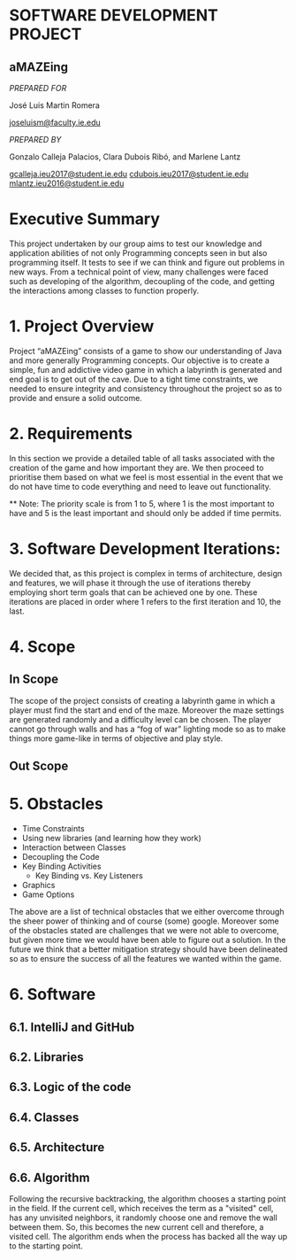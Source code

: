 # SOFTWARE DEVELOPMENT PROJECT
## aMAZEing

_PREPARED FOR_

José Luis Martin Romera

joseluism@faculty.ie.edu 

_PREPARED BY_

Gonzalo Calleja Palacios, Clara Dubois Ribó, and Marlene Lantz

gcalleja.ieu2017@student.ie.edu
cdubois.ieu2017@student.ie.edu
mlantz.ieu2016@student.ie.edu  

# Executive Summary
This project undertaken by our group aims to test our knowledge and application abilities of not only Programming concepts seen in but also programming itself. It tests to see if we can think and figure out problems in new ways. From a technical point of view, many challenges were faced such as developing of the algorithm, decoupling of the code, and getting the interactions among classes to function properly. 

# 1. Project Overview
Project “aMAZEing” consists of a game to show our understanding of Java and more generally Programming concepts. Our objective is to create a simple, fun and addictive video game in which a labyrinth is generated and end goal is to get out of the cave. 
Due to a tight time constraints, we needed to ensure integrity and consistency throughout the project so as to provide and ensure a solid outcome. 
# 2. Requirements
In this section we provide a detailed table of all tasks associated with the creation of the game and how important they are. We then proceed to prioritise them based on what we feel is most essential in the event that we do not have time to code everything and need to leave out functionality.


** Note: The priority scale is from 1 to 5, where 1 is the most important to have and 5 is the least important and should only be added if time permits.

# 3. Software Development Iterations:
We decided that, as this project is complex in terms of architecture, design and features, we will phase it through the use of  iterations thereby employing short term goals that can be achieved one by one. These iterations are placed in order where 1 refers to the first iteration and 10, the last.

# 4. Scope
## In Scope
The scope of the project consists of creating a labyrinth game in which a player must find the start and end of the maze. Moreover the maze settings are generated randomly and a difficulty level can be chosen. The player cannot go through walls and has a “fog of war” lighting mode so as to make things more game-like in terms of objective and play style. 

## Out Scope

# 5. Obstacles
* Time Constraints
* Using new libraries (and learning how they work)
* Interaction between Classes
* Decoupling the Code
* Key Binding Activities
  * Key Binding vs. Key Listeners
* Graphics
* Game Options

The above are a list of technical obstacles that we either overcome through the sheer power of thinking and of course (some) google. Moreover some of the obstacles stated are challenges that we were not able to overcome, but given more time we would have been able to figure out a solution. In the future we think that a better mitigation strategy should have been delineated so as to ensure the success of all the features we wanted within the game. 

# 6. Software
## 6.1. IntelliJ and GitHub
## 6.2. Libraries
## 6.3. Logic of the code
## 6.4. Classes
## 6.5. Architecture
## 6.6. Algorithm
Following the recursive backtracking, the algorithm chooses a starting point in the field. If the current cell, which receives the term as a "visited" cell, has any unvisited neighbors, it randomly choose one and remove the wall between them. So, this becomes the new current cell and therefore, a visited cell. The algorithm ends when the process has backed all the way up to the starting point.



